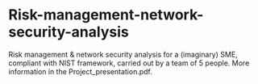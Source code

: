 # Risk-management-network-security-analysis
Risk management & network security analysis for a (imaginary) SME, compliant with NIST framework, carried out by a team of 5 people. More information in the Project_presentation.pdf. 
